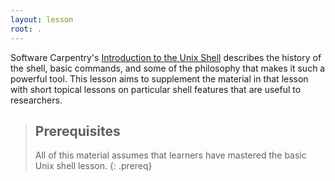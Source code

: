 ```yaml
---
layout: lesson
root: .
---
```


Software Carpentry's [Introduction to the Unix Shell](http://swcarpentry.github.io/shell-novice/) describes the history of the shell, basic commands, and some of the philosophy that makes it such a powerful tool.  This lesson aims to supplement the material in that lesson with short topical lessons on particular shell features that are useful to researchers.

> ## Prerequisites
>
> All of this material assumes that learners have mastered
> the basic Unix shell lesson.
{: .prereq}

